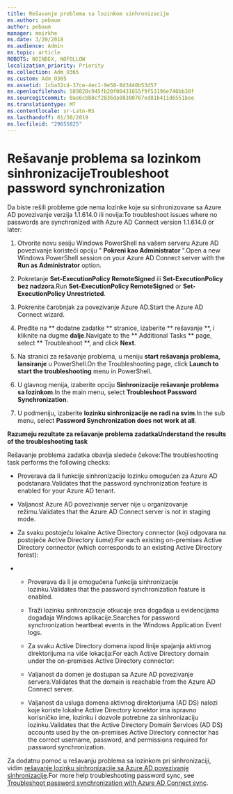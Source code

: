 ```yaml
---
title: Rešavanje problema sa lozinkom sinhronizacije
ms.author: pebaum
author: pebaum
manager: mnirkhe
ms.date: 3/20/2018
ms.audience: Admin
ms.topic: article
ROBOTS: NOINDEX, NOFOLLOW
localization_priority: Priority
ms.collection: Adm_O365
ms.custom: Adm_O365
ms.assetid: 1cba32c4-37ce-4ec1-9e58-8d3440b53d57
ms.openlocfilehash: 589820c945fb20f00431655f9f53196e740bb38f
ms.sourcegitcommit: 0ae6cbb8cf2836da98300767ed81b411d6551bee
ms.translationtype: MT
ms.contentlocale: sr-Latn-RS
ms.lasthandoff: 01/30/2019
ms.locfileid: "29655825"
---
```

# <a name="troubleshoot-password-synchronization"></a><span data-ttu-id="b75fb-102">Rešavanje problema sa lozinkom sinhronizacije</span><span class="sxs-lookup"><span data-stu-id="b75fb-102">Troubleshoot password synchronization</span></span>

<span data-ttu-id="b75fb-103">Da biste rešili probleme gde nema lozinke koje su sinhronizovane sa Azure AD povezivanje verzija 1.1.614.0 ili novija:</span><span class="sxs-lookup"><span data-stu-id="b75fb-103">To troubleshoot issues where no passwords are synchronized with Azure AD Connect version 1.1.614.0 or later:</span></span>
  
1. <span data-ttu-id="b75fb-104">Otvorite novu sesiju Windows PowerShell na vašem serveru Azure AD povezivanje koristeći opciju " **Pokreni kao Administrator** ".</span><span class="sxs-lookup"><span data-stu-id="b75fb-104">Open a new Windows PowerShell session on your Azure AD Connect server with the **Run as Administrator** option.</span></span> 
    
2. <span data-ttu-id="b75fb-105">Pokretanje **Set-ExecutionPolicy RemoteSigned** ili **Set-ExecutionPolicy bez nadzora**.</span><span class="sxs-lookup"><span data-stu-id="b75fb-105">Run **Set-ExecutionPolicy RemoteSigned** or **Set-ExecutionPolicy Unrestricted**.</span></span> 
    
3. <span data-ttu-id="b75fb-106">Pokrenite čarobnjak za povezivanje Azure AD.</span><span class="sxs-lookup"><span data-stu-id="b75fb-106">Start the Azure AD Connect wizard.</span></span>
    
4. <span data-ttu-id="b75fb-107">Pređite na \*\* dodatne zadatke \*\* stranice, izaberite \*\* rešavanje \*\*, i kliknite na dugme **dalje**.</span><span class="sxs-lookup"><span data-stu-id="b75fb-107">Navigate to the \*\* Additional Tasks \*\* page, select \*\* Troubleshoot \*\*, and click **Next**.</span></span> 
    
5. <span data-ttu-id="b75fb-108">Na stranici za rešavanje problema, u meniju **start rešavanja problema, lansiranje** u PowerShell.</span><span class="sxs-lookup"><span data-stu-id="b75fb-108">On the Troubleshooting page, click **Launch to start the troubleshooting** menu in PowerShell.</span></span> 
    
6. <span data-ttu-id="b75fb-109">U glavnog menija, izaberite opciju **Sinhronizacije rešavanje problema sa lozinkom**.</span><span class="sxs-lookup"><span data-stu-id="b75fb-109">In the main menu, select **Troubleshoot Password Synchronization**.</span></span> 
    
7. <span data-ttu-id="b75fb-110">U podmeniju, izaberite **lozinku sinhronizacije ne radi na svim**.</span><span class="sxs-lookup"><span data-stu-id="b75fb-110">In the sub menu, select **Password Synchronization does not work at all**.</span></span> 
    
 <span data-ttu-id="b75fb-111">**Razumeju rezultate za rešavanje problema zadatka**</span><span class="sxs-lookup"><span data-stu-id="b75fb-111">**Understand the results of the troubleshooting task**</span></span>
  
<span data-ttu-id="b75fb-112">Rešavanje problema zadatka obavlja sledeće čekove:</span><span class="sxs-lookup"><span data-stu-id="b75fb-112">The troubleshooting task performs the following checks:</span></span>
  
- <span data-ttu-id="b75fb-113">Proverava da li funkcije sinhronizacije lozinku omogućen za Azure AD podstanara.</span><span class="sxs-lookup"><span data-stu-id="b75fb-113">Validates that the password synchronization feature is enabled for your Azure AD tenant.</span></span>
    
- <span data-ttu-id="b75fb-114">Valjanost Azure AD povezivanje server nije u organizovanje režimu.</span><span class="sxs-lookup"><span data-stu-id="b75fb-114">Validates that the Azure AD Connect server is not in staging mode.</span></span>
    
- <span data-ttu-id="b75fb-115">Za svaku postojeću lokalne Active Directory connector (koji odgovara na postojeće Active Directory šume):</span><span class="sxs-lookup"><span data-stu-id="b75fb-115">For each existing on-premises Active Directory connector (which corresponds to an existing Active Directory forest):</span></span>
    
- 
  - <span data-ttu-id="b75fb-116">Proverava da li je omogućena funkcija sinhronizacije lozinku.</span><span class="sxs-lookup"><span data-stu-id="b75fb-116">Validates that the password synchronization feature is enabled.</span></span>
    
  - <span data-ttu-id="b75fb-117">Traži lozinku sinhronizacije otkucaje srca događaja u evidencijama događaja Windows aplikacije.</span><span class="sxs-lookup"><span data-stu-id="b75fb-117">Searches for password synchronization heartbeat events in the Windows Application Event logs.</span></span>
    
  - <span data-ttu-id="b75fb-118">Za svaku Active Directory domena ispod linije spajanja aktivnog direktorijuma na više lokacija:</span><span class="sxs-lookup"><span data-stu-id="b75fb-118">For each Active Directory domain under the on-premises Active Directory connector:</span></span>
    
  - <span data-ttu-id="b75fb-119">Valjanost da domen je dostupan sa Azure AD povezivanje servera.</span><span class="sxs-lookup"><span data-stu-id="b75fb-119">Validates that the domain is reachable from the Azure AD Connect server.</span></span>
    
  - <span data-ttu-id="b75fb-120">Valjanost da usluga domena aktivnog direktorijuma (AD DS) nalozi koje koriste lokalne Active Directory konektor ima ispravno korisničko ime, lozinku i dozvole potrebne za sinhronizaciju lozinku.</span><span class="sxs-lookup"><span data-stu-id="b75fb-120">Validates that the Active Directory Domain Services (AD DS) accounts used by the on-premises Active Directory connector has the correct username, password, and permissions required for password synchronization.</span></span>
    
<span data-ttu-id="b75fb-121">Za dodatnu pomoć u rešavanju problema sa lozinkom pri sinhronizaciji, vidim [rešavanje lozinku sinhronizacije sa Azure AD povezivanje sinhronizacije](https://docs.microsoft.com/azure/active-directory/connect/active-directory-aadconnectsync-troubleshoot-password-synchronization).</span><span class="sxs-lookup"><span data-stu-id="b75fb-121">For more help troubleshooting password sync, see [Troubleshoot password synchronization with Azure AD Connect sync](https://docs.microsoft.com/azure/active-directory/connect/active-directory-aadconnectsync-troubleshoot-password-synchronization).</span></span>
  

